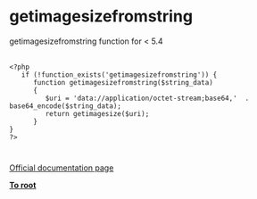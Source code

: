 # getimagesizefromstring



getimagesizefromstring function for &lt; 5.4<br><br>

```
<?php
   if (!function_exists('getimagesizefromstring')) {
      function getimagesizefromstring($string_data)
      {
         $uri = 'data://application/octet-stream;base64,'  . base64_encode($string_data);
         return getimagesize($uri);
      }
}
?>
```
  

#

[Official documentation page](https://www.php.net/manual/en/function.getimagesizefromstring.php)

**[To root](/README.md)**